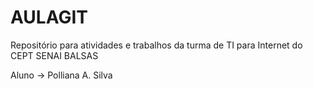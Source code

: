 # AULAGIT
Repositório para atividades e trabalhos da turma de TI para Internet do CEPT SENAI BALSAS


Aluno -> Polliana A. Silva

